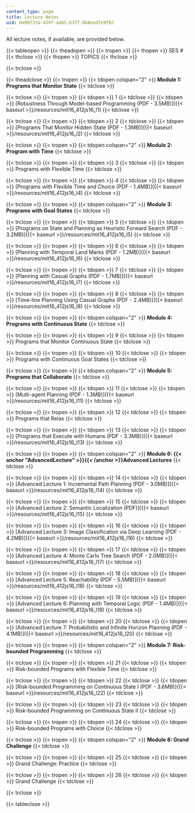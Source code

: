 ```yaml
---
content_type: page
title: Lecture Notes
uid: 6e00733a-419f-a465-63ff-6b8eed7e9f82
---
```


All lecture notes, if available, are provided below.

{{< tableopen >}}
{{< theadopen >}}
{{< tropen >}}
{{< thopen >}}
SES #
{{< thclose >}}
{{< thopen >}}
TOPICS
{{< thclose >}}

{{< trclose >}}

{{< theadclose >}}
{{< tropen >}}
{{< tdopen colspan="2" >}}
**Module 1: Programs that Monitor State**
{{< tdclose >}}

{{< trclose >}}
{{< tropen >}}
{{< tdopen >}}
1
{{< tdclose >}}
{{< tdopen >}}
[Robustness Through Model-based Programming (PDF - 3.5MB)]({{< baseurl >}}/resources/mit16_412js16_l1)
{{< tdclose >}}

{{< trclose >}}
{{< tropen >}}
{{< tdopen >}}
2
{{< tdclose >}}
{{< tdopen >}}
[Programs That Monitor Hidden State (PDF - 1.3MB)]({{< baseurl >}}/resources/mit16_412js16_l2)
{{< tdclose >}}

{{< trclose >}}
{{< tropen >}}
{{< tdopen colspan="2" >}}
**Module 2: Program with Time**
{{< tdclose >}}

{{< trclose >}}
{{< tropen >}}
{{< tdopen >}}
3
{{< tdclose >}}
{{< tdopen >}}
Programs with Flexible Time
{{< tdclose >}}

{{< trclose >}}
{{< tropen >}}
{{< tdopen >}}
4
{{< tdclose >}}
{{< tdopen >}}
[Programs with Flexible Time and Choice (PDF - 1.4MB)]({{< baseurl >}}/resources/mit16_412js16_l4)
{{< tdclose >}}

{{< trclose >}}
{{< tropen >}}
{{< tdopen colspan="2" >}}
**Module 3: Programs with Goal States**
{{< tdclose >}}

{{< trclose >}}
{{< tropen >}}
{{< tdopen >}}
5
{{< tdclose >}}
{{< tdopen >}}
[Programs on State and Planning as Heuristic Forward Search (PDF - 3.2MB)]({{< baseurl >}}/resources/mit16_412js16_l5)
{{< tdclose >}}

{{< trclose >}}
{{< tropen >}}
{{< tdopen >}}
6
{{< tdclose >}}
{{< tdopen >}}
[Planning with Temporal Land Marks (PDF - 1.2MB)]({{< baseurl >}}/resources/mit16_412js16_l6)
{{< tdclose >}}

{{< trclose >}}
{{< tropen >}}
{{< tdopen >}}
7
{{< tdclose >}}
{{< tdopen >}}
[Planning with Casual Graphs (PDF - 1.7MB)]({{< baseurl >}}/resources/mit16_412js16_l7)
{{< tdclose >}}

{{< trclose >}}
{{< tropen >}}
{{< tdopen >}}
8
{{< tdclose >}}
{{< tdopen >}}
[Time-line Planning Using Casual Graphs (PDF - 2.4MB)]({{< baseurl >}}/resources/mit16_412js16_l8)
{{< tdclose >}}

{{< trclose >}}
{{< tropen >}}
{{< tdopen colspan="2" >}}
**Module 4: Programs with Continuous State**
{{< tdclose >}}

{{< trclose >}}
{{< tropen >}}
{{< tdopen >}}
9
{{< tdclose >}}
{{< tdopen >}}
Programs that Monitor Continuous State
{{< tdclose >}}

{{< trclose >}}
{{< tropen >}}
{{< tdopen >}}
10
{{< tdclose >}}
{{< tdopen >}}
Programs with Continuous Goal States
{{< tdclose >}}

{{< trclose >}}
{{< tropen >}}
{{< tdopen colspan="2" >}}
**Module 5: Programs that Collaborate**
{{< tdclose >}}

{{< trclose >}}
{{< tropen >}}
{{< tdopen >}}
11
{{< tdclose >}}
{{< tdopen >}}
[Multi-agent Planning (PDF - 1.3MB)]({{< baseurl >}}/resources/mit16_412js16_l11)
{{< tdclose >}}

{{< trclose >}}
{{< tropen >}}
{{< tdopen >}}
12
{{< tdclose >}}
{{< tdopen >}}
Programs that Relax
{{< tdclose >}}

{{< trclose >}}
{{< tropen >}}
{{< tdopen >}}
13
{{< tdclose >}}
{{< tdopen >}}
[Programs that Execute with Humans (PDF - 3.3MB)]({{< baseurl >}}/resources/mit16_412js16_l13)
{{< tdclose >}}

{{< trclose >}}
{{< tropen >}}
{{< tdopen colspan="2" >}}
**Module 6: {{< anchor "AdvancedLecture" >}}{{< /anchor >}}Advanced Lectures**
{{< tdclose >}}

{{< trclose >}}
{{< tropen >}}
{{< tdopen >}}
14
{{< tdclose >}}
{{< tdopen >}}
[Advanced Lecture 1: Incremental Path Planning (PDF - 3.0MB)]({{< baseurl >}}/resources/mit16_412js16_l14)
{{< tdclose >}}

{{< trclose >}}
{{< tropen >}}
{{< tdopen >}}
15
{{< tdclose >}}
{{< tdopen >}}
[Advanced Lecture 2: Semantic Localization (PDF)]({{< baseurl >}}/resources/mit16_412js16_l15)
{{< tdclose >}}

{{< trclose >}}
{{< tropen >}}
{{< tdopen >}}
16
{{< tdclose >}}
{{< tdopen >}}
[Advanced Lecture 3: Image Classification via Deep Learning (PDF - 4.2MB)]({{< baseurl >}}/resources/mit16_412js16_l16)
{{< tdclose >}}

{{< trclose >}}
{{< tropen >}}
{{< tdopen >}}
17
{{< tdclose >}}
{{< tdopen >}}
[Advanced Lecture 4: Monte Carlo Tree Search (PDF - 2.0MB)]({{< baseurl >}}/resources/mit16_412js16_l17)
{{< tdclose >}}

{{< trclose >}}
{{< tropen >}}
{{< tdopen >}}
18
{{< tdclose >}}
{{< tdopen >}}
[Advanced Lecture 5: Reachability (PDF - 5.5MB)]({{< baseurl >}}/resources/mit16_412js16_l18)
{{< tdclose >}}

{{< trclose >}}
{{< tropen >}}
{{< tdopen >}}
19
{{< tdclose >}}
{{< tdopen >}}
[Advanced Lecture 6: Planning with Temporal Logic (PDF - 1.4MB)]({{< baseurl >}}/resources/mit16_412js16_l19)
{{< tdclose >}}

{{< trclose >}}
{{< tropen >}}
{{< tdopen >}}
20
{{< tdclose >}}
{{< tdopen >}}
[Advanced Lecture 7: Probabilistic and Infinite Horizon Planning (PDF - 4.1MB)]({{< baseurl >}}/resources/mit16_412js16_l20)
{{< tdclose >}}

{{< trclose >}}
{{< tropen >}}
{{< tdopen colspan="2" >}}
**Module 7: Risk-bounded Programming**
{{< tdclose >}}

{{< trclose >}}
{{< tropen >}}
{{< tdopen >}}
21
{{< tdclose >}}
{{< tdopen >}}
Risk-bounded Programs with Flexible Time
{{< tdclose >}}

{{< trclose >}}
{{< tropen >}}
{{< tdopen >}}
22
{{< tdclose >}}
{{< tdopen >}}
[Risk-bounded Programming on Continuous State I (PDF - 3.6MB)]({{< baseurl >}}/resources/mit16_412js16_l22)
{{< tdclose >}}

{{< trclose >}}
{{< tropen >}}
{{< tdopen >}}
23
{{< tdclose >}}
{{< tdopen >}}
Risk-bounded Programming on Continuous State II
{{< tdclose >}}

{{< trclose >}}
{{< tropen >}}
{{< tdopen >}}
24
{{< tdclose >}}
{{< tdopen >}}
Risk-bounded Programs with Choice
{{< tdclose >}}

{{< trclose >}}
{{< tropen >}}
{{< tdopen colspan="2" >}}
**Module 8: Grand Challenge**
{{< tdclose >}}

{{< trclose >}}
{{< tropen >}}
{{< tdopen >}}
25
{{< tdclose >}}
{{< tdopen >}}
Grand Challenge: Practice
{{< tdclose >}}

{{< trclose >}}
{{< tropen >}}
{{< tdopen >}}
26
{{< tdclose >}}
{{< tdopen >}}
Grand Challenge
{{< tdclose >}}

{{< trclose >}}

{{< tableclose >}}